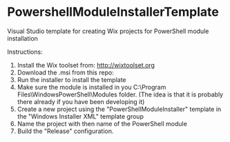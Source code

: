 # PowershellModuleInstallerTemplate
Visual Studio template for creating Wix projects for PowerShell module installation 

Instructions:
  1. Install the Wix toolset from: http://wixtoolset.org 
  2. Download the .msi from this repo: 
  3. Run the installer to install the template
  4. Make sure the module is installed in you C:\Program Files\WindowsPowerShell\Modules folder. (The idea is that it is probably there already if you have been developing it)
  5. Create a new project using the "PowerShellModuleInstaller" template in the "Windows Installer XML" template group
  6. Name the project with then name of the PowerShell module
  7. Build the "Release" configuration.

